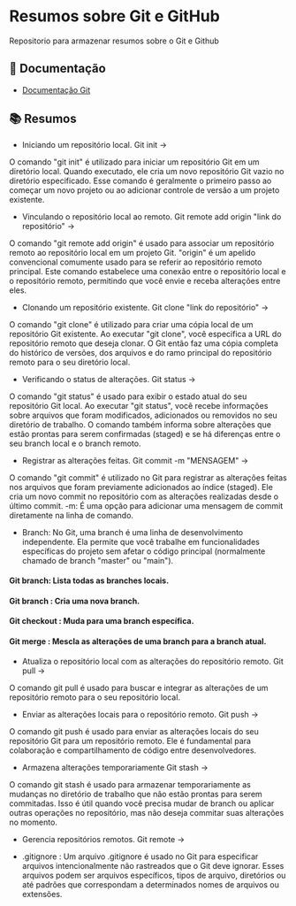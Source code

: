 
# Resumos sobre Git e GitHub

Repositorio para armazenar resumos sobre o Git e Github

## 📃 Documentação
- [Documentação Git](https://git-scm.com/doc)

## 📚 Resumos
- Iniciando um repositório local.
Git init -> 

O comando "git init" é utilizado para iniciar um repositório Git em um diretório local. Quando executado, ele cria um novo repositório Git vazio no diretório especificado. Esse comando é geralmente o primeiro passo ao começar um novo projeto ou ao adicionar controle de versão a um projeto existente.

- Vinculando o repositório local ao remoto.
Git remote add origin "link do repositório" ->

O comando "git remote add origin" é usado para associar um repositório remoto ao repositório local em um projeto Git. "origin" é um apelido convencional comumente usado para se referir ao repositório remoto principal. Este comando estabelece uma conexão entre o repositório local e o repositório remoto, permitindo que você envie e receba alterações entre eles.

- Clonando um repositório existente.
Git clone "link do repositório" -> 

O comando "git clone" é utilizado para criar uma cópia local de um repositório Git existente. Ao executar "git clone", você especifica a URL do repositório remoto que deseja clonar. O Git então faz uma cópia completa do histórico de versões, dos arquivos e do ramo principal do repositório remoto para o seu diretório local.

- Verificando o status de alterações.
Git status -> 

O comando "git status" é usado para exibir o estado atual do seu repositório Git local. Ao executar "git status", você recebe informações sobre arquivos que foram modificados, adicionados ou removidos no seu diretório de trabalho. O comando também informa sobre alterações que estão prontas para serem confirmadas (staged) e se há diferenças entre o seu branch local e o branch remoto.

-  Registrar as alterações feitas.
Git commit -m "MENSAGEM" ->

O comando "git commit" é utilizado no Git para registrar as alterações feitas nos arquivos que foram previamente adicionados ao índice (staged). Ele cria um novo commit no repositório com as alterações realizadas desde o último commit.
-m: É uma opção para adicionar uma mensagem de commit diretamente na linha de comando.

- Branch:
No Git, uma branch é uma linha de desenvolvimento independente. Ela permite que você trabalhe em funcionalidades específicas do projeto sem afetar o código principal (normalmente chamado de branch "master" ou "main").

#### Git branch: Lista todas as branches locais.
#### Git branch <Nome> :  Cria uma nova branch.
#### Git checkout <branch>: Muda para uma branch específica.
#### Git merge <branch>: Mescla as alterações de uma branch para a branch atual.

- Atualiza o repositório local com as alterações do repositório remoto.
Git pull -> 

O comando git pull é usado para buscar e integrar as alterações de um repositório remoto para o seu repositório local.

- Enviar as alterações locais para o repositório remoto.
Git push ->

O comando git push é usado para enviar as alterações locais do seu repositório Git para um repositório remoto. Ele é fundamental para colaboração e compartilhamento de código entre desenvolvedores.

-  Armazena alterações temporariamente
Git stash ->

O comando git stash é usado para armazenar temporariamente as mudanças no diretório de trabalho que não estão prontas para serem commitadas. Isso é útil quando você precisa mudar de branch ou aplicar outras operações no repositório, mas não deseja commitar suas alterações no momento.

- Gerencia repositórios remotos.
Git remote ->


- .gitignore : Um arquivo .gitignore é usado no Git para especificar arquivos intencionalmente não rastreados que o Git deve ignorar. Esses arquivos podem ser arquivos específicos, tipos de arquivo, diretórios ou até padrões que correspondam a determinados nomes de arquivos ou extensões.

















